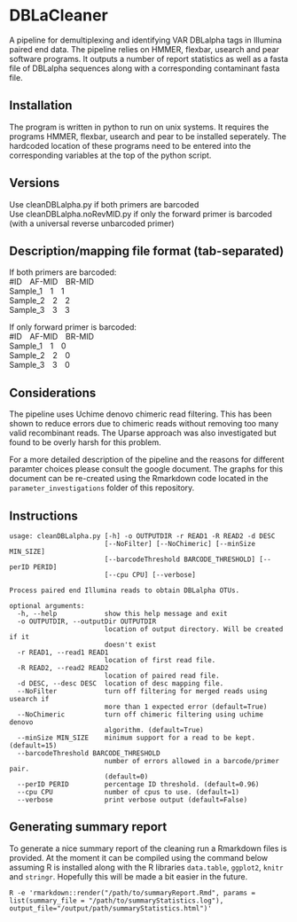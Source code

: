 # DBLaCleaner
A pipeline for demultiplexing and identifying VAR DBLalpha tags in Illumina paired end data. The pipeline relies on HMMER, flexbar, usearch and pear software programs. It outputs a number of report statistics as well as a fasta file of DBLalpha sequences along with a corresponding contaminant fasta file.

## Installation
The program is written in python to run on unix systems. It requires the programs HMMER, flexbar, usearch and pear to be installed seperately. The hardcoded location of these programs need to be entered into the corresponding variables at the top of the python script.

## Versions
Use cleanDBLalpha.py if both primers are barcoded<br />
Use cleanDBLalpha.noRevMID.py if only the forward primer is barcoded (with a universal reverse unbarcoded primer)

## Description/mapping file format (tab-separated)

If both primers are barcoded:<br />
#ID&emsp;AF-MID&emsp;BR-MID<br />
Sample_1&emsp;1&emsp;1<br />
Sample_2&emsp;2&emsp;2<br />
Sample_3&emsp;3&emsp;3<br />

If only forward primer is barcoded:<br />
#ID&emsp;AF-MID&emsp;BR-MID<br />
Sample_1&emsp;1&emsp;0<br />
Sample_2&emsp;2&emsp;0<br />
Sample_3&emsp;3&emsp;0<br />

## Considerations
The pipeline uses Uchime denovo chimeric read filtering. This has been shown to reduce errors due to chimeric reads without removing too many valid recombinant reads. The Uparse approach was also investigated but found to be overly harsh for this problem. 

For a more detailed description of the pipeline and the reasons for different paramter choices please consult the google document. The graphs for this document can be re-created using the Rmarkdown code located in the `parameter_investigations` folder of this repository.

## Instructions
```
usage: cleanDBLalpha.py [-h] -o OUTPUTDIR -r READ1 -R READ2 -d DESC
                        [--NoFilter] [--NoChimeric] [--minSize MIN_SIZE]
                        [--barcodeThreshold BARCODE_THRESHOLD] [--perID PERID]
                        [--cpu CPU] [--verbose]

Process paired end Illumina reads to obtain DBLalpha OTUs.

optional arguments:
  -h, --help            show this help message and exit
  -o OUTPUTDIR, --outputDir OUTPUTDIR
                        location of output directory. Will be created if it
                        doesn't exist
  -r READ1, --read1 READ1
                        location of first read file.
  -R READ2, --read2 READ2
                        location of paired read file.
  -d DESC, --desc DESC  location of desc mapping file.
  --NoFilter            turn off filtering for merged reads using usearch if
                        more than 1 expected error (default=True)
  --NoChimeric          turn off chimeric filtering using uchime denovo
                        algorithm. (default=True)
  --minSize MIN_SIZE    minimum support for a read to be kept. (default=15)
  --barcodeThreshold BARCODE_THRESHOLD
                        number of errors allowed in a barcode/primer pair.
                        (default=0)
  --perID PERID         percentage ID threshold. (default=0.96)
  --cpu CPU             number of cpus to use. (default=1)
  --verbose             print verbose output (default=False)
```
## Generating summary report
To generate a nice summary report of the cleaning run a Rmarkdown files is provided. At the moment it can be compiled using the command below assuming R is installed along with the R libraries `data.table`, `ggplot2`, `knitr` and `stringr`. Hopefully this will be made a bit easier in the future.

```
R -e 'rmarkdown::render("/path/to/summaryReport.Rmd", params = list(summary_file = "/path/to/summaryStatistics.log"), output_file="/output/path/summaryStatistics.html")'
```
